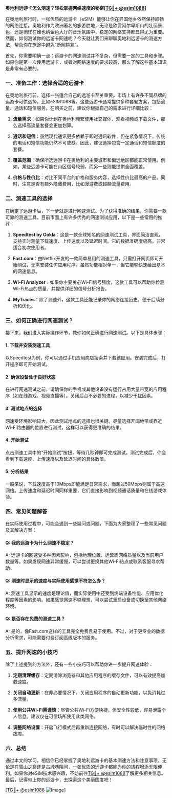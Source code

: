 **奥地利远游卡怎么测速？轻松掌握网络速度的秘密[[TG💪+ @esim1088](https://t.me/s/esim1088)]**

在奥地利旅行时，一张优质的远游卡（eSIM）能够让你在异国他乡依然保持顺畅的网络连接。奥地利作为欧洲著名的旅游胜地，无论是欣赏阿尔卑斯山的壮丽景色，还是徜徉在维也纳金色大厅的音乐氛围中，稳定的网络支持都显得尤为重要。然而，如何测试你的远游卡网速呢？今天就让我们来聊聊奥地利远游卡的测速方法，帮助你在旅途中避免“断网尴尬”。

首先，你需要明确一点：远游卡的网速测试并不复杂，但需要一定的工具和步骤。如果你是第一次使用远游卡，或者对网络速度的要求较高，那么了解这些基本知识是非常有必要的。

### 一、准备工作：选择合适的远游卡

在奥地利旅行前，选择一张适合自己的远游卡至关重要。市场上有许多不同品牌的远游卡可供选择，比如eSIM1088等。这些远游卡通常提供多种套餐方案，包括流量、通话和短信服务。在购买之前，建议你根据自己的需求进行详细比较：

1. **流量需求**：如果你计划在奥地利频繁使用社交媒体、观看视频或下载文件，那么选择高流量套餐会更加划算。
   
2. **通话和短信**：虽然现代通讯更多依赖于即时通讯软件，但在紧急情况下，传统的电话和短信功能仍然不可或缺。因此，建议选择包含一定通话和短信额度的套餐。

3. **覆盖范围**：确保所选远游卡在奥地利的主要城市和偏远地区都能正常使用。例如，某些远游卡可能在山区信号较弱，而另一些则能提供全面覆盖。

4. **价格与性价比**：对比不同平台的价格和服务内容，选择性价比最高的产品。同时，注意是否有额外隐藏费用，比如漫游费或超额流量费用。

### 二、测速工具的选择

在确定了远游卡后，下一步就是进行网速测试。为了获得准确的结果，你需要一款可靠的测速工具。目前市面上有许多优秀的网速测试应用，以下是一些常用的推荐：

1. **Speedtest by Ookla**：这是一款全球知名的网速测试工具，界面简洁直观，支持实时测量下载速度、上传速度以及延迟时间。它的数据准确度极高，非常适合初次使用者。

2. **Fast.com**：由Netflix开发的一款简单易用的测速工具，只需打开网页即可开始测试，无需安装任何应用程序。虽然功能相对单一，但它能够快速给出基本的网速信息。

3. **Wi-Fi Analyzer**：如果你主要关心Wi-Fi信号强度，这款工具可以帮助你检测Wi-Fi热点的质量，并提供详细的信号分析报告。

4. **MyTraces**：除了测速外，这款工具还能记录你的网络连接历史，便于后续分析和优化。

### 三、如何正确进行网速测试？

接下来，我们进入实际操作环节，教你如何正确进行网速测试。以下是具体步骤：

#### 1. 下载并安装测速工具

以Speedtest为例，你可以通过手机应用商店搜索并下载该应用。安装完成后，打开程序即可开始测试。

#### 2. 确保设备处于良好状态

在进行网速测试之前，请确保你的手机或其他设备没有运行占用大量带宽的应用程序（如在线游戏、视频直播等）。关闭后台不必要的进程，以减少干扰因素。

#### 3. 测试地点的选择

网速受环境影响较大，因此测试地点的选择也很关键。尽量选择开阔地带或靠近Wi-Fi路由器的位置进行测试，这样可以获得更准确的结果。

#### 4. 开始测试

点击测速工具中的“开始测试”按钮，等待几秒钟即可完成测试。测试完成后，你会看到下载速度、上传速度以及延迟时间的具体数值。

#### 5. 分析结果

一般来说，下载速度高于10Mbps即能满足日常需求，而超过50Mbps则属于高速网络。上传速度和延迟时间同样重要，它们直接影响到视频通话质量和在线游戏体验。

### 四、常见问题解答

在实际使用过程中，可能会遇到一些疑问或问题，下面为大家整理了一些常见问题及其解决方案：

#### Q: 我的远游卡为什么网速不稳定？

A: 远游卡的网速受多种因素影响，包括地理位置、运营商网络质量以及当前用户数量等。如果发现网速异常缓慢，可以尝试更换其他Wi-Fi热点或联系客服寻求帮助。

#### Q: 测速时显示的速度与实际使用感觉不符怎么办？

A: 测速工具显示的速度是理论值，而实际使用中还受到终端设备性能、应用优化程度等因素的影响。如果感觉网速不够理想，可以尝试重启设备或切换至其他网络环境。

#### Q: 是否存在免费的测速工具？

A: 是的，像Fast.com这样的工具完全免费且易于使用。不过，对于更专业的数据分析需求，可能需要付费订阅高级版本的服务。

### 五、提升网速的小技巧

除了上述提到的方法外，还有一些小技巧可以帮助你进一步提升网速体验：

1. **定期清理缓存**：定期清除浏览器和其他应用程序的缓存文件，可以有效提高加载速度。
   
2. **关闭自动更新**：在非必要情况下，关闭应用程序的自动更新功能，以免消耗过多流量。

3. **使用公共Wi-Fi需谨慎**：尽管公共Wi-Fi方便快捷，但安全性较低，容易泄露个人信息。建议仅在可信场所使用此类网络。

4. **调整网络设置**：开启飞行模式后再重新连接网络，有时可以解决临时性的网络故障。

### 六、总结

通过本文的学习，相信你已经掌握了奥地利远游卡的基本测速方法和注意事项。无论是在雪山之巅还是古城巷陌间，一张优质的远游卡都能为你的旅程增添无限便利。如果你对eSIM技术感兴趣，不妨前往[TG💪+ @esim1088](https://t.me/s/esim1088)了解更多相关信息。最后，记得带上你的远游卡，去探索这个美丽国度吧！

[[TG💪+ @esim1088](https://t.me/s/esim1088) ![Image](https://i.postimg.cc/4NQfJmqS/Snipaste-2025-05-13-00-14-12.png)]